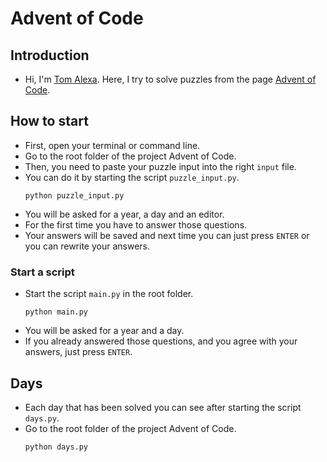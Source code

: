 # Advent of Code

## Introduction
- Hi, I'm [Tom Alexa](https://github.com/tom-alexa). Here, I try to solve puzzles from the page [Advent of Code](https://adventofcode.com).

## How to start
- First, open your terminal or command line.
- Go to the root folder of the project Advent of Code.
- Then, you need to paste your puzzle input into the right `input` file.
- You can do it by starting the script `puzzle_input.py`.
    ```
    python puzzle_input.py
    ```
- You will be asked for a year, a day and an editor.
- For the first time you have to answer those questions.
- Your answers will be saved and next time you can just press `ENTER` or you can rewrite your answers.

### Start a script
- Start the script `main.py` in the root folder.
    ```
    python main.py
    ```
- You will be asked for a year and a day.
- If you already answered those questions, and you agree with your answers, just press `ENTER`.

## Days
- Each day that has been solved you can see after starting the script `days.py`.
- Go to the root folder of the project Advent of Code.
    ```
    python days.py
    ```
